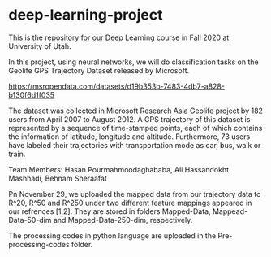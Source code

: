 # deep-learning-project

This is the repository for our Deep Learning course in Fall 2020 at University of Utah.

In this project, using neural networks, we will do classification tasks on the Geolife GPS Trajectory Dataset released by Microsoft.

https://msropendata.com/datasets/d19b353b-7483-4db7-a828-b130f6d1f035

The dataset was collected in Microsoft Research Asia Geolife project by 182 users from April 2007 to August 2012. 
A GPS trajectory of this dataset is represented by a sequence of time-stamped points, 
each of which contains the information of latitude, longitude and altitude. Furthermore, 73 users have labeled 
their trajectories with transportation mode as car, bus, walk or train.

Team Members: Hasan Pourmahmoodaghababa, Ali Hassandokht Mashhadi, Behnam Sheraafat


Pn November 29, we uploaded the mapped data from our trajectory data to R^20, R^50 and R^250 under two different feature 
mappings appeared in our refrences [1,2]. They are stored in folders Mapped-Data, Mappead-Data-50-dim and Mapped-Data-250-dim, respectively.

The processing codes in python language are uploaded in the Pre-processing-codes folder. 
